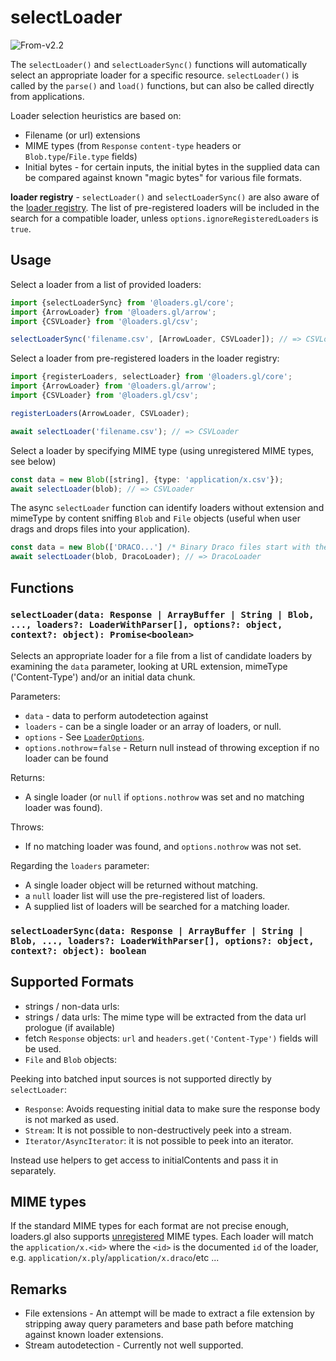 # selectLoader

<p class="badges">
  <img src="https://img.shields.io/badge/From-v2.2-blue.svg?style=flat-square" alt="From-v2.2" /> 
</p>

The `selectLoader()` and `selectLoaderSync()` functions will automatically select
an appropriate loader for a specific resource. `selectLoader()` is called by the
`parse()` and `load()` functions, but can also be called directly from applications.

Loader selection heuristics are based on:

- Filename (or url) extensions
- MIME types (from `Response` `content-type` headers or `Blob.type`/`File.type` fields)
- Initial bytes - for certain inputs, the initial bytes in the supplied data can be compared against known "magic bytes" for various file formats.

**loader registry** - `selectLoader()` and `selectLoaderSync()` are also aware of the
[loader registry](/docs/modules/core/api-reference/register-loaders).
The list of pre-registered loaders will be included in the search for a compatible loader,
unless `options.ignoreRegisteredLoaders` is `true`.

## Usage

Select a loader from a list of provided loaders:

```typescript
import {selectLoaderSync} from '@loaders.gl/core';
import {ArrowLoader} from '@loaders.gl/arrow';
import {CSVLoader} from '@loaders.gl/csv';

selectLoaderSync('filename.csv', [ArrowLoader, CSVLoader]); // => CSVLoader
```

Select a loader from pre-registered loaders in the loader registry:

```typescript
import {registerLoaders, selectLoader} from '@loaders.gl/core';
import {ArrowLoader} from '@loaders.gl/arrow';
import {CSVLoader} from '@loaders.gl/csv';

registerLoaders(ArrowLoader, CSVLoader);

await selectLoader('filename.csv'); // => CSVLoader
```

Select a loader by specifying MIME type (using unregistered MIME types, see below)

```typescript
const data = new Blob([string], {type: 'application/x.csv'});
await selectLoader(blob); // => CSVLoader
```

The async `selectLoader` function can identify loaders without extension and mimeType
by content sniffing `Blob` and `File` objects (useful when user drags and drops files into your application).

```typescript
const data = new Blob(['DRACO...'] /* Binary Draco files start with these characters */]);
await selectLoader(blob, DracoLoader); // => DracoLoader
```

## Functions

### `selectLoader(data: Response | ArrayBuffer | String | Blob, ..., loaders?: LoaderWithParser[], options?: object, context?: object): Promise<boolean>`

Selects an appropriate loader for a file from a list of candidate loaders by examining the `data` parameter, looking at URL extension, mimeType ('Content-Type') and/or an initial data chunk.

Parameters:

- `data` - data to perform autodetection against
- `loaders` - can be a single loader or an array of loaders, or null.
- `options` - See [`LoaderOptions`](./loader-options).
- `options.nothrow`=`false` - Return null instead of throwing exception if no loader can be found

Returns:

- A single loader (or `null` if `options.nothrow` was set and no matching loader was found).

Throws:

- If no matching loader was found, and `options.nothrow` was not set.

Regarding the `loaders` parameter:

- A single loader object will be returned without matching.
- a `null` loader list will use the pre-registered list of loaders.
- A supplied list of loaders will be searched for a matching loader.

### `selectLoaderSync(data: Response | ArrayBuffer | String | Blob, ..., loaders?: LoaderWithParser[], options?: object, context?: object): boolean`

## Supported Formats

- strings / non-data urls:
- strings / data urls: The mime type will be extracted from the data url prologue (if available)
- fetch `Response` objects: `url` and `headers.get('Content-Type')` fields will be used.
- `File` and `Blob` objects:

Peeking into batched input sources is not supported directly by `selectLoader`:

- `Response`: Avoids requesting initial data to make sure the response body is not marked as used.
- `Stream`: It is not possible to non-destructively peek into a stream.
- `Iterator/AsyncIterator`: it is not possible to peek into an iterator.

Instead use helpers to get access to initialContents and pass it in separately.

## MIME types

If the standard MIME types for each format are not precise enough, loaders.gl also supports [unregistered](https://en.wikipedia.org/wiki/Media_type#Unregistered_tree) MIME types. Each loader will match the `application/x.<id>` where the `<id>` is the documented `id` of the loader, e.g. `application/x.ply`/`application/x.draco`/etc ...

## Remarks

- File extensions - An attempt will be made to extract a file extension by stripping away query parameters and base path before matching against known loader extensions.
- Stream autodetection - Currently not well supported.
